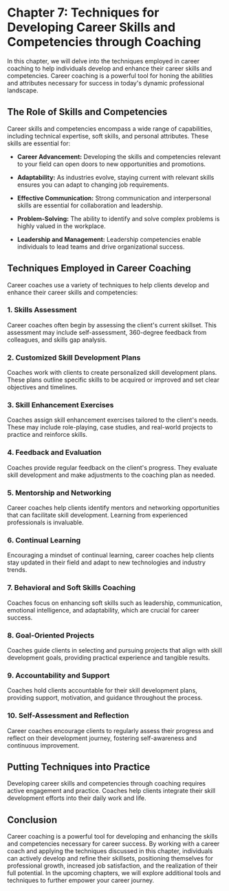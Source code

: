 Chapter 7: Techniques for Developing Career Skills and Competencies through Coaching
====================================================================================

In this chapter, we will delve into the techniques employed in career coaching to help individuals develop and enhance their career skills and competencies. Career coaching is a powerful tool for honing the abilities and attributes necessary for success in today's dynamic professional landscape.

The Role of Skills and Competencies
-----------------------------------

Career skills and competencies encompass a wide range of capabilities, including technical expertise, soft skills, and personal attributes. These skills are essential for:

* **Career Advancement:** Developing the skills and competencies relevant to your field can open doors to new opportunities and promotions.

* **Adaptability:** As industries evolve, staying current with relevant skills ensures you can adapt to changing job requirements.

* **Effective Communication:** Strong communication and interpersonal skills are essential for collaboration and leadership.

* **Problem-Solving:** The ability to identify and solve complex problems is highly valued in the workplace.

* **Leadership and Management:** Leadership competencies enable individuals to lead teams and drive organizational success.

Techniques Employed in Career Coaching
--------------------------------------

Career coaches use a variety of techniques to help clients develop and enhance their career skills and competencies:

### 1. **Skills Assessment**

Career coaches often begin by assessing the client's current skillset. This assessment may include self-assessment, 360-degree feedback from colleagues, and skills gap analysis.

### 2. **Customized Skill Development Plans**

Coaches work with clients to create personalized skill development plans. These plans outline specific skills to be acquired or improved and set clear objectives and timelines.

### 3. **Skill Enhancement Exercises**

Coaches assign skill enhancement exercises tailored to the client's needs. These may include role-playing, case studies, and real-world projects to practice and reinforce skills.

### 4. **Feedback and Evaluation**

Coaches provide regular feedback on the client's progress. They evaluate skill development and make adjustments to the coaching plan as needed.

### 5. **Mentorship and Networking**

Career coaches help clients identify mentors and networking opportunities that can facilitate skill development. Learning from experienced professionals is invaluable.

### 6. **Continual Learning**

Encouraging a mindset of continual learning, career coaches help clients stay updated in their field and adapt to new technologies and industry trends.

### 7. **Behavioral and Soft Skills Coaching**

Coaches focus on enhancing soft skills such as leadership, communication, emotional intelligence, and adaptability, which are crucial for career success.

### 8. **Goal-Oriented Projects**

Coaches guide clients in selecting and pursuing projects that align with skill development goals, providing practical experience and tangible results.

### 9. **Accountability and Support**

Coaches hold clients accountable for their skill development plans, providing support, motivation, and guidance throughout the process.

### 10. **Self-Assessment and Reflection**

Career coaches encourage clients to regularly assess their progress and reflect on their development journey, fostering self-awareness and continuous improvement.

Putting Techniques into Practice
--------------------------------

Developing career skills and competencies through coaching requires active engagement and practice. Coaches help clients integrate their skill development efforts into their daily work and life.

Conclusion
----------

Career coaching is a powerful tool for developing and enhancing the skills and competencies necessary for career success. By working with a career coach and applying the techniques discussed in this chapter, individuals can actively develop and refine their skillsets, positioning themselves for professional growth, increased job satisfaction, and the realization of their full potential. In the upcoming chapters, we will explore additional tools and techniques to further empower your career journey.
